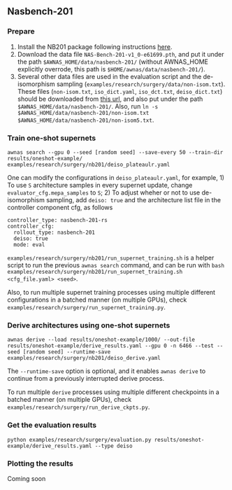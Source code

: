 Nasbench-201
--------

### Prepare

1. Install the NB201 package following instructions [here](https://github.com/D-X-Y/NAS-Bench-201).
2. Download the data file `NAS-Bench-201-v1_0-e61699.pth`, and put it under the path `$AWNAS_HOME/data/nasbench-201/` (without AWNAS_HOME explicitly overrode, this path is `$HOME/awnas/data/nasbench-201/`).
3. Several other data files are used in the evaluation script and the de-isomorphism sampling (`examples/research/surgery/data/non-isom.txt`). These files (`non-isom.txt`, `iso_dict.yaml`, `iso_dct.txt`, `deiso_dict.txt`) should be downloaded from [this url](https://cloud.tsinghua.edu.cn/d/97a8f29e58cc4e87a3d3/), and also put under the path `$AWNAS_HOME/data/nasbench-201/`.
Also, run `ln -s $AWNAS_HOME/data/nasbench-201/non-isom.txt $AWNAS_HOME/data/nasbench-201/non-isom5.txt`.

### Train one-shot supernets

`awnas search --gpu 0 --seed [random seed] --save-every 50 --train-dir results/oneshot-example/ examples/research/surgery/nb201/deiso_plateaulr.yaml`

One can modify the configurations in `deiso_plateaulr.yaml`, for example, 1) To use `S` architecture samples in every supernet update, change `evaluator_cfg.mepa_samples` to `S`; 2) To adjust wheher or not to use de-isomorphism sampling, add `deiso: true` and the architecture list file in the controller component cfg, as follows

```
controller_type: nasbench-201-rs
controller_cfg:
  rollout_type: nasbench-201
  deiso: true
  mode: eval
```

`examples/research/surgery/nb201/run_supernet_training.sh` is a helper script to run the previous `awnas search` command, and can be run with `bash examples/research/surgery/nb201/run_supernet_training.sh <cfg_file.yaml> <seed>`.

Also, to run multiple supernet training processes using multiple different configurations in a batched manner (on multiple GPUs), check `examples/research/surgery/run_supernet_training.py`.

### Derive architectures using one-shot supernets

```
awnas derive --load results/oneshot-example/1000/ --out-file results/oneshot-example/derive_results.yaml --gpu 0 -n 6466 --test --seed [random seed] --runtime-save examples/research/surgery/nb201/deiso_derive.yaml
```

The `--runtime-save` option is optional, and it enables `awnas derive` to continue from a previously interrupted derive process.

To run multiple `derive` processes using multiple different checkpoints in a batched manner (on multiple GPUs), check `examples/research/surgery/run_derive_ckpts.py`.

### Get the evaluation results

`python examples/research/surgery/evaluation.py results/oneshot-example/derive_results.yaml --type deiso`


### Plotting the results

Coming soon

